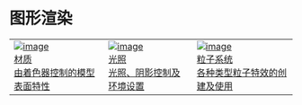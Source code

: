 # 图形渲染

||||
|:-|:-|:-|
|[![image](material.png)<br>材质<br>由着色器控制的模型表面特性](../material-system/overview.md)|[![image](light.png)<br>光照<br>光照、阴影控制及环境设置](./light.md)|[![image](particle.gif)<br>粒子系统<br>各种类型粒子特效的创建及使用](../particle-system/overview.md)
